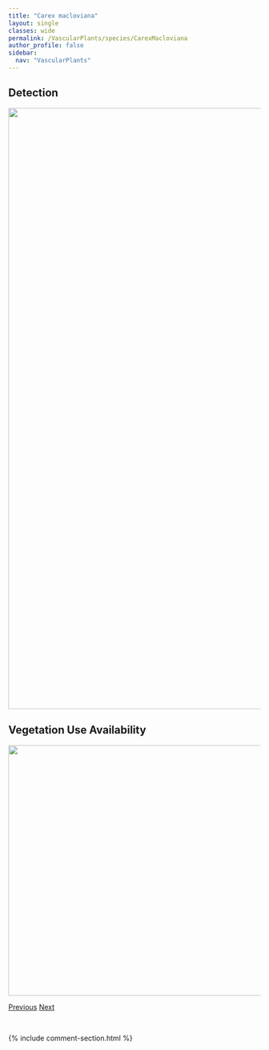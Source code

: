 ```yaml
---
title: "Carex macloviana"
layout: single
classes: wide
permalink: /VascularPlants/species/CarexMacloviana
author_profile: false
sidebar:
  nav: "VascularPlants"
---
```


<h2>Detection</h2>

<a href="https://drive.google.com/uc?export=view&id=1rJJzl330_p-GWZ9Wsv4S9x1wr3DQ0d1I">
<img src="https://drive.google.com/uc?export=view&id=1rJJzl330_p-GWZ9Wsv4S9x1wr3DQ0d1I" height = "1200" width = "800">
</a>


<h2>Vegetation Use Availability</h2>

<a href="https://drive.google.com/uc?export=view&id=1Ysz94yYBzSyzROp_6U6mJnl6ZvlO71Q5">
<img src="https://drive.google.com/uc?export=view&id=1Ysz94yYBzSyzROp_6U6mJnl6ZvlO71Q5" height = "500" width = "1000">
</a>


<a href="/DevelopmentWebsite/VascularPlants/species/CarexLoliacea" class="pagination--pager" title="Carex loliacea">Previous</a> <a href="/DevelopmentWebsite/VascularPlants/species/CarexMagellanica" class="pagination--pager" title="Boreal Bog Sedge">Next</a>

<p>&nbsp;</p>

{% include comment-section.html %}

